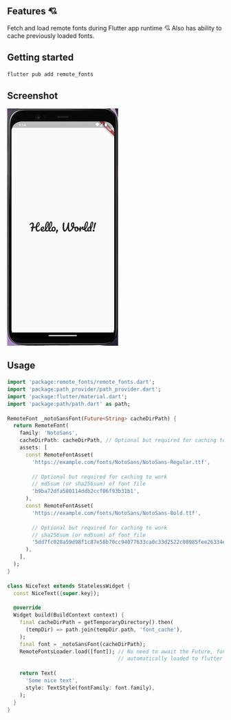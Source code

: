 ## Features 💘

Fetch and load remote fonts during Flutter app runtime 💘 Also has ability to cache previously loaded fonts.

## Getting started

```bash
flutter pub add remote_fonts
```

## Screenshot

<img src="example/screenshot.png" alt="Example screenshot" style="height: 550px" />

## Usage

```dart
import 'package:remote_fonts/remote_fonts.dart';
import 'package:path_provider/path_provider.dart';
import 'package:flutter/material.dart';
import 'package:path/path.dart' as path;

RemoteFont _notoSansFont(Future<String> cacheDirPath) {
  return RemoteFont(
    family: 'NotoSans',
    cacheDirPath: cacheDirPath, // Optional but required for caching to work
    assets: [
      const RemoteFontAsset(
        'https://example.com/fonts/NotoSans/NotoSans-Regular.ttf',

        // Optional but required for caching to work
        // md5sum (or sha256sum) of font file
        'b9ba72dfa580114ddb2ccf06f93b31b1',
      ),
      const RemoteFontAsset(
        'https://example.com/fonts/NotoSans/NotoSans-Bold.ttf',

        // Optional but required for caching to work
        // sha256sum (or md5sum) of font file
        '5dd7fc028a59d98f1c87e58b70cc94077633ca0c33d2522c08985fee26334ee6',
      ),
    ],
  );
}

class NiceText extends StatelessWidget {
  const NiceText({super.key});

  @override
  Widget build(BuildContext context) {
    final cacheDirPath = getTemporaryDirectory().then(
      (tempDir) => path.join(tempDir.path, 'font_cache'),
    );
    final font = _notoSansFont(cacheDirPath);
    RemoteFontsLoader.load([font]); // No need to await the Future, fonts are
                                    // automatically loaded to flutter engine

    return Text(
      'Some nice text',
      style: TextStyle(fontFamily: font.family),
    );
  }
}
```

